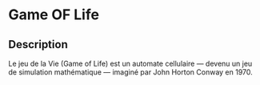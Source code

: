 # Game OF Life
## Description
Le jeu de la Vie (Game of Life) est un automate cellulaire — devenu un jeu de simulation mathématique — imaginé par John Horton Conway en 1970.
